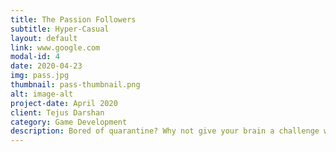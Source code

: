 ```yaml
---
title: The Passion Followers
subtitle: Hyper-Casual
layout: default
link: www.google.com
modal-id: 4
date: 2020-04-23
img: pass.jpg
thumbnail: pass-thumbnail.png
alt: image-alt
project-date: April 2020
client: Tejus Darshan
category: Game Development
description: Bored of quarantine? Why not give your brain a challenge while you are waiting for your normal life to return. We present to you a game made with passion and enthusiasm which will help your brain get efficient at multitasking while giving it the necessary relax...
---
```

